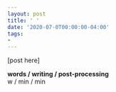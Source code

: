 ```yaml
---
layout: post
title: ' '
date: '2020-07-0T00:00:00-04:00'
tags:
- 
--- 
```


[post here]

<!-- hyperlink bank -->


<!-- &#042; = asterisk -->
<!-- &#039; = single quote '-->

**words / writing / post-processing**  
w / min / min